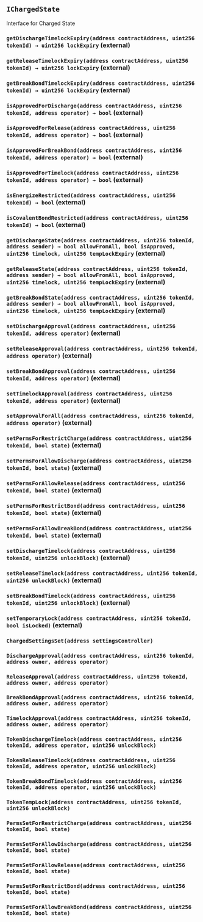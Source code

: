 ## `IChargedState`

Interface for Charged State




### `getDischargeTimelockExpiry(address contractAddress, uint256 tokenId) → uint256 lockExpiry` (external)





### `getReleaseTimelockExpiry(address contractAddress, uint256 tokenId) → uint256 lockExpiry` (external)





### `getBreakBondTimelockExpiry(address contractAddress, uint256 tokenId) → uint256 lockExpiry` (external)





### `isApprovedForDischarge(address contractAddress, uint256 tokenId, address operator) → bool` (external)





### `isApprovedForRelease(address contractAddress, uint256 tokenId, address operator) → bool` (external)





### `isApprovedForBreakBond(address contractAddress, uint256 tokenId, address operator) → bool` (external)





### `isApprovedForTimelock(address contractAddress, uint256 tokenId, address operator) → bool` (external)





### `isEnergizeRestricted(address contractAddress, uint256 tokenId) → bool` (external)





### `isCovalentBondRestricted(address contractAddress, uint256 tokenId) → bool` (external)





### `getDischargeState(address contractAddress, uint256 tokenId, address sender) → bool allowFromAll, bool isApproved, uint256 timelock, uint256 tempLockExpiry` (external)





### `getReleaseState(address contractAddress, uint256 tokenId, address sender) → bool allowFromAll, bool isApproved, uint256 timelock, uint256 tempLockExpiry` (external)





### `getBreakBondState(address contractAddress, uint256 tokenId, address sender) → bool allowFromAll, bool isApproved, uint256 timelock, uint256 tempLockExpiry` (external)





### `setDischargeApproval(address contractAddress, uint256 tokenId, address operator)` (external)





### `setReleaseApproval(address contractAddress, uint256 tokenId, address operator)` (external)





### `setBreakBondApproval(address contractAddress, uint256 tokenId, address operator)` (external)





### `setTimelockApproval(address contractAddress, uint256 tokenId, address operator)` (external)





### `setApprovalForAll(address contractAddress, uint256 tokenId, address operator)` (external)





### `setPermsForRestrictCharge(address contractAddress, uint256 tokenId, bool state)` (external)





### `setPermsForAllowDischarge(address contractAddress, uint256 tokenId, bool state)` (external)





### `setPermsForAllowRelease(address contractAddress, uint256 tokenId, bool state)` (external)





### `setPermsForRestrictBond(address contractAddress, uint256 tokenId, bool state)` (external)





### `setPermsForAllowBreakBond(address contractAddress, uint256 tokenId, bool state)` (external)





### `setDischargeTimelock(address contractAddress, uint256 tokenId, uint256 unlockBlock)` (external)





### `setReleaseTimelock(address contractAddress, uint256 tokenId, uint256 unlockBlock)` (external)





### `setBreakBondTimelock(address contractAddress, uint256 tokenId, uint256 unlockBlock)` (external)





### `setTemporaryLock(address contractAddress, uint256 tokenId, bool isLocked)` (external)






### `ChargedSettingsSet(address settingsController)`





### `DischargeApproval(address contractAddress, uint256 tokenId, address owner, address operator)`





### `ReleaseApproval(address contractAddress, uint256 tokenId, address owner, address operator)`





### `BreakBondApproval(address contractAddress, uint256 tokenId, address owner, address operator)`





### `TimelockApproval(address contractAddress, uint256 tokenId, address owner, address operator)`





### `TokenDischargeTimelock(address contractAddress, uint256 tokenId, address operator, uint256 unlockBlock)`





### `TokenReleaseTimelock(address contractAddress, uint256 tokenId, address operator, uint256 unlockBlock)`





### `TokenBreakBondTimelock(address contractAddress, uint256 tokenId, address operator, uint256 unlockBlock)`





### `TokenTempLock(address contractAddress, uint256 tokenId, uint256 unlockBlock)`





### `PermsSetForRestrictCharge(address contractAddress, uint256 tokenId, bool state)`





### `PermsSetForAllowDischarge(address contractAddress, uint256 tokenId, bool state)`





### `PermsSetForAllowRelease(address contractAddress, uint256 tokenId, bool state)`





### `PermsSetForRestrictBond(address contractAddress, uint256 tokenId, bool state)`





### `PermsSetForAllowBreakBond(address contractAddress, uint256 tokenId, bool state)`





